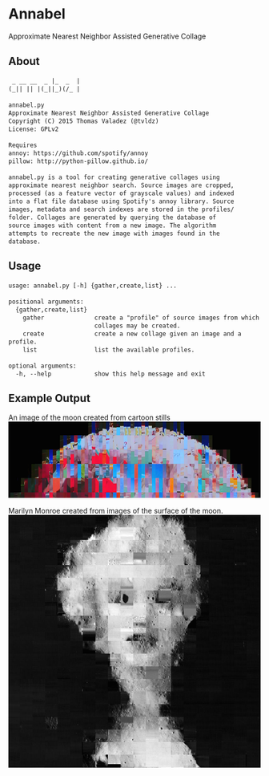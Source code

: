 # Annabel
Approximate Nearest Neighbor Assisted Generative Collage
## About
```
 _ __ __  _ |_  _  |
(_|| || |(_||_)(/_ |

annabel.py
Approximate Nearest Neighbor Assisted Generative Collage
Copyright (C) 2015 Thomas Valadez (@tvldz)
License: GPLv2

Requires
annoy: https://github.com/spotify/annoy
pillow: http://python-pillow.github.io/

annabel.py is a tool for creating generative collages using
approximate nearest neighbor search. Source images are cropped,
processed (as a feature vector of grayscale values) and indexed
into a flat file database using Spotify's annoy library. Source
images, metadata and search indexes are stored in the profiles/
folder. Collages are generated by querying the database of
source images with content from a new image. The algorithm
attempts to recreate the new image with images found in the
database.
```
## Usage
```
usage: annabel.py [-h] {gather,create,list} ...

positional arguments:
  {gather,create,list}
    gather              create a "profile" of source images from which
                        collages may be created.
    create              create a new collage given an image and a profile.
    list                list the available profiles.

optional arguments:
  -h, --help            show this help message and exit
```
## Example Output
An image of the moon created from cartoon stills
<img src="https://github.com/tvldz/annabel/blob/master/examples/moon_collage.png"><p>
Marilyn Monroe created from images of the surface of the moon.
<img src="https://github.com/tvldz/annabel/blob/master/examples/marilyn_collage.png">
